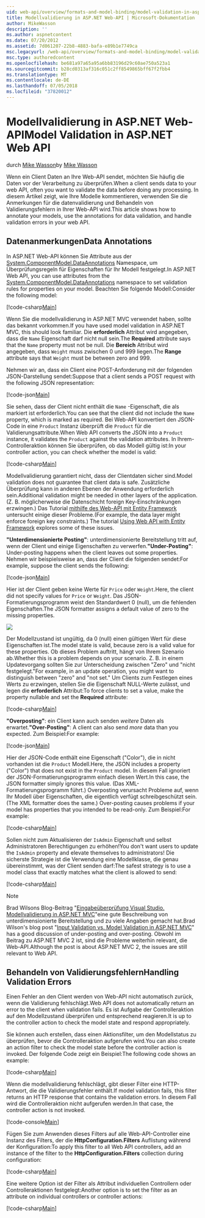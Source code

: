 ```yaml
---
uid: web-api/overview/formats-and-model-binding/model-validation-in-aspnet-web-api
title: Modellvalidierung in ASP.NET Web-API | Microsoft-Dokumentation
author: MikeWasson
description: ''
ms.author: aspnetcontent
ms.date: 07/20/2012
ms.assetid: 7d061207-22b8-4883-bafa-e89b1e7749ca
msc.legacyurl: /web-api/overview/formats-and-model-binding/model-validation-in-aspnet-web-api
msc.type: authoredcontent
ms.openlocfilehash: be681a97a65a95a6bb83196d29c60ae750a523a1
ms.sourcegitcommit: b28cd0313af316c051c2ff8549865bff67f2fbb4
ms.translationtype: MT
ms.contentlocale: de-DE
ms.lasthandoff: 07/05/2018
ms.locfileid: "37820012"
---
```

<a name="model-validation-in-aspnet-web-api"></a><span data-ttu-id="be4aa-102">Modellvalidierung in ASP.NET Web-API</span><span class="sxs-lookup"><span data-stu-id="be4aa-102">Model Validation in ASP.NET Web API</span></span>
====================
<span data-ttu-id="be4aa-103">durch [Mike Wasson](https://github.com/MikeWasson)</span><span class="sxs-lookup"><span data-stu-id="be4aa-103">by [Mike Wasson](https://github.com/MikeWasson)</span></span>

<span data-ttu-id="be4aa-104">Wenn ein Client Daten an Ihre Web-API sendet, möchten Sie häufig die Daten vor der Verarbeitung zu überprüfen.</span><span class="sxs-lookup"><span data-stu-id="be4aa-104">When a client sends data to your web API, often you want to validate the data before doing any processing.</span></span> <span data-ttu-id="be4aa-105">In diesem Artikel zeigt, wie Ihre Modelle kommentieren, verwenden Sie die Anmerkungen für die datenvalidierung und Behandeln von Validierungsfehlern in Ihrer Web-API wird.</span><span class="sxs-lookup"><span data-stu-id="be4aa-105">This article shows how to annotate your models, use the annotations for data validation, and handle validation errors in your web API.</span></span>

## <a name="data-annotations"></a><span data-ttu-id="be4aa-106">Datenanmerkungen</span><span class="sxs-lookup"><span data-stu-id="be4aa-106">Data Annotations</span></span>

<span data-ttu-id="be4aa-107">In ASP.NET Web-API können Sie Attribute aus der [System.ComponentModel.DataAnnotations](/dotnet/api/system.componentmodel.dataannotations) Namespace, um Überprüfungsregeln für Eigenschaften für Ihr Modell festgelegt.</span><span class="sxs-lookup"><span data-stu-id="be4aa-107">In ASP.NET Web API, you can use attributes from the [System.ComponentModel.DataAnnotations](/dotnet/api/system.componentmodel.dataannotations) namespace to set validation rules for properties on your model.</span></span> <span data-ttu-id="be4aa-108">Beachten Sie folgende Modell:</span><span class="sxs-lookup"><span data-stu-id="be4aa-108">Consider the following model:</span></span>

[!code-csharp[Main](model-validation-in-aspnet-web-api/samples/sample1.cs)]

<span data-ttu-id="be4aa-109">Wenn Sie die modellvalidierung in ASP.NET MVC verwendet haben, sollte das bekannt vorkommen.</span><span class="sxs-lookup"><span data-stu-id="be4aa-109">If you have used model validation in ASP.NET MVC, this should look familiar.</span></span> <span data-ttu-id="be4aa-110">Die **erforderlich** Attribut wird angegeben, dass die `Name` Eigenschaft darf nicht null sein.</span><span class="sxs-lookup"><span data-stu-id="be4aa-110">The **Required** attribute says that the `Name` property must not be null.</span></span> <span data-ttu-id="be4aa-111">Die **Bereich** Attribut wird angegeben, dass `Weight` muss zwischen 0 und 999 liegen.</span><span class="sxs-lookup"><span data-stu-id="be4aa-111">The **Range** attribute says that `Weight` must be between zero and 999.</span></span>

<span data-ttu-id="be4aa-112">Nehmen wir an, dass ein Client eine POST-Anforderung mit der folgenden JSON-Darstellung sendet:</span><span class="sxs-lookup"><span data-stu-id="be4aa-112">Suppose that a client sends a POST request with the following JSON representation:</span></span>

[!code-json[Main](model-validation-in-aspnet-web-api/samples/sample2.json)]

<span data-ttu-id="be4aa-113">Sie sehen, dass der Client nicht enthält die `Name` -Eigenschaft, die als markiert ist erforderlich.</span><span class="sxs-lookup"><span data-stu-id="be4aa-113">You can see that the client did not include the `Name` property, which is marked as required.</span></span> <span data-ttu-id="be4aa-114">Bei Web-API konvertiert den JSON-Code in eine `Product` Instanz überprüft die `Product` für die Validierungsattribute.</span><span class="sxs-lookup"><span data-stu-id="be4aa-114">When Web API converts the JSON into a `Product` instance, it validates the `Product` against the validation attributes.</span></span> <span data-ttu-id="be4aa-115">In Ihrem-Controlleraktion können Sie überprüfen, ob das Modell gültig ist:</span><span class="sxs-lookup"><span data-stu-id="be4aa-115">In your controller action, you can check whether the model is valid:</span></span>

[!code-csharp[Main](model-validation-in-aspnet-web-api/samples/sample3.cs)]

<span data-ttu-id="be4aa-116">Modellvalidierung garantiert nicht, dass der Clientdaten sicher sind.</span><span class="sxs-lookup"><span data-stu-id="be4aa-116">Model validation does not guarantee that client data is safe.</span></span> <span data-ttu-id="be4aa-117">Zusätzliche Überprüfung kann in anderen Ebenen der Anwendung erforderlich sein.</span><span class="sxs-lookup"><span data-stu-id="be4aa-117">Additional validation might be needed in other layers of the application.</span></span> <span data-ttu-id="be4aa-118">(Z. B. möglicherweise die Datenschicht foreign Key-Einschränkungen erzwingen.) Das Tutorial [mithilfe des Web-API mit Entity Framework](../data/using-web-api-with-entity-framework/part-1.md) untersucht einige dieser Probleme.</span><span class="sxs-lookup"><span data-stu-id="be4aa-118">(For example, the data layer might enforce foreign key constraints.) The tutorial [Using Web API with Entity Framework](../data/using-web-api-with-entity-framework/part-1.md) explores some of these issues.</span></span>

<span data-ttu-id="be4aa-119">**"Unterdimensionierte Posting"**: unterdimensionierte Bereitstellung tritt auf, wenn der Client und einige Eigenschaften zu verwerfen.</span><span class="sxs-lookup"><span data-stu-id="be4aa-119">**"Under-Posting"**: Under-posting happens when the client leaves out some properties.</span></span> <span data-ttu-id="be4aa-120">Nehmen wir beispielsweise an, dass der Client die folgenden sendet:</span><span class="sxs-lookup"><span data-stu-id="be4aa-120">For example, suppose the client sends the following:</span></span>

[!code-json[Main](model-validation-in-aspnet-web-api/samples/sample4.json)]

<span data-ttu-id="be4aa-121">Hier ist der Client geben keine Werte für `Price` oder `Weight`.</span><span class="sxs-lookup"><span data-stu-id="be4aa-121">Here, the client did not specify values for `Price` or `Weight`.</span></span> <span data-ttu-id="be4aa-122">Das JSON-Formatierungsprogramm weist den Standardwert 0 (null), um die fehlenden Eigenschaften.</span><span class="sxs-lookup"><span data-stu-id="be4aa-122">The JSON formatter assigns a default value of zero to the missing properties.</span></span>

![](model-validation-in-aspnet-web-api/_static/image1.png)

<span data-ttu-id="be4aa-123">Der Modellzustand ist ungültig, da 0 (null) einen gültigen Wert für diese Eigenschaften ist.</span><span class="sxs-lookup"><span data-stu-id="be4aa-123">The model state is valid, because zero is a valid value for these properties.</span></span> <span data-ttu-id="be4aa-124">Ob dieses Problem auftritt, hängt von Ihrem Szenario ab.</span><span class="sxs-lookup"><span data-stu-id="be4aa-124">Whether this is a problem depends on your scenario.</span></span> <span data-ttu-id="be4aa-125">Z. B. in einem Updatevorgang sollten Sie zur Unterscheidung zwischen "Zero" und "nicht festgelegt."</span><span class="sxs-lookup"><span data-stu-id="be4aa-125">For example, in an update operation, you might want to distinguish between "zero" and "not set."</span></span> <span data-ttu-id="be4aa-126">Um Clients zum Festlegen eines Werts zu erzwingen, stellen Sie die Eigenschaft NULL-Werte zulässt, und legen die **erforderlich** Attribut:</span><span class="sxs-lookup"><span data-stu-id="be4aa-126">To force clients to set a value, make the property nullable and set the **Required** attribute:</span></span>

[!code-csharp[Main](model-validation-in-aspnet-web-api/samples/sample5.cs?highlight=1-2)]

<span data-ttu-id="be4aa-127">**"Overposting"**: ein Client kann auch senden *weitere* Daten als erwartet.</span><span class="sxs-lookup"><span data-stu-id="be4aa-127">**"Over-Posting"**: A client can also send *more* data than you expected.</span></span> <span data-ttu-id="be4aa-128">Zum Beispiel:</span><span class="sxs-lookup"><span data-stu-id="be4aa-128">For example:</span></span>

[!code-json[Main](model-validation-in-aspnet-web-api/samples/sample6.json)]

<span data-ttu-id="be4aa-129">Hier der JSON-Code enthält eine Eigenschaft ("Color"), die in nicht vorhanden ist die `Product` Modell.</span><span class="sxs-lookup"><span data-stu-id="be4aa-129">Here, the JSON includes a property ("Color") that does not exist in the `Product` model.</span></span> <span data-ttu-id="be4aa-130">In diesem Fall ignoriert der JSON-Formatierungsprogramm einfach diesen Wert.</span><span class="sxs-lookup"><span data-stu-id="be4aa-130">In this case, the JSON formatter simply ignores this value.</span></span> <span data-ttu-id="be4aa-131">(Das XML-Formatierungsprogramm führt.) Overposting verursacht Probleme auf, wenn Ihr Modell über Eigenschaften, die eigentlich verfügt schreibgeschützt sein.</span><span class="sxs-lookup"><span data-stu-id="be4aa-131">(The XML formatter does the same.) Over-posting causes problems if your model has properties that you intended to be read-only.</span></span> <span data-ttu-id="be4aa-132">Zum Beispiel:</span><span class="sxs-lookup"><span data-stu-id="be4aa-132">For example:</span></span>

[!code-csharp[Main](model-validation-in-aspnet-web-api/samples/sample7.cs)]

<span data-ttu-id="be4aa-133">Sollen nicht zum Aktualisieren der `IsAdmin` Eigenschaft und selbst Administratoren Berechtigungen zu erhöhen!</span><span class="sxs-lookup"><span data-stu-id="be4aa-133">You don't want users to update the `IsAdmin` property and elevate themselves to administrators!</span></span> <span data-ttu-id="be4aa-134">Die sicherste Strategie ist die Verwendung eine Modellklasse, die genau übereinstimmt, was der Client senden darf:</span><span class="sxs-lookup"><span data-stu-id="be4aa-134">The safest strategy is to use a model class that exactly matches what the client is allowed to send:</span></span>

[!code-csharp[Main](model-validation-in-aspnet-web-api/samples/sample8.cs)]

> [!NOTE]
> <span data-ttu-id="be4aa-135">Brad Wilsons Blog-Beitrag "[Eingabeüberprüfung Visual Studio. Modellvalidierung in ASP.NET MVC](http://bradwilson.typepad.com/blog/2010/01/input-validation-vs-model-validation-in-aspnet-mvc.html)"eine gute Beschreibung von unterdimensionierte Bereitstellung und zu viele Angaben gemacht hat.</span><span class="sxs-lookup"><span data-stu-id="be4aa-135">Brad Wilson's blog post "[Input Validation vs. Model Validation in ASP.NET MVC](http://bradwilson.typepad.com/blog/2010/01/input-validation-vs-model-validation-in-aspnet-mvc.html)" has a good discussion of under-posting and over-posting.</span></span> <span data-ttu-id="be4aa-136">Obwohl im Beitrag zu ASP.NET MVC 2 ist, sind die Probleme weiterhin relevant, die Web-API.</span><span class="sxs-lookup"><span data-stu-id="be4aa-136">Although the post is about ASP.NET MVC 2, the issues are still relevant to Web API.</span></span>


## <a name="handling-validation-errors"></a><span data-ttu-id="be4aa-137">Behandeln von Validierungsfehlern</span><span class="sxs-lookup"><span data-stu-id="be4aa-137">Handling Validation Errors</span></span>

<span data-ttu-id="be4aa-138">Einen Fehler an den Client werden von Web-API nicht automatisch zurück, wenn die Validierung fehlschlägt.</span><span class="sxs-lookup"><span data-stu-id="be4aa-138">Web API does not automatically return an error to the client when validation fails.</span></span> <span data-ttu-id="be4aa-139">Es ist Aufgabe der Controlleraktion auf den Modellzustand überprüfen und entsprechend reagieren.</span><span class="sxs-lookup"><span data-stu-id="be4aa-139">It is up to the controller action to check the model state and respond appropriately.</span></span>

<span data-ttu-id="be4aa-140">Sie können auch erstellen, dass einen Aktionsfilter, um den Modellstatus zu überprüfen, bevor die Controlleraktion aufgerufen wird.</span><span class="sxs-lookup"><span data-stu-id="be4aa-140">You can also create an action filter to check the model state before the controller action is invoked.</span></span> <span data-ttu-id="be4aa-141">Der folgende Code zeigt ein Beispiel:</span><span class="sxs-lookup"><span data-stu-id="be4aa-141">The following code shows an example:</span></span>

[!code-csharp[Main](model-validation-in-aspnet-web-api/samples/sample9.cs)]

<span data-ttu-id="be4aa-142">Wenn die modellvalidierung fehlschlägt, gibt dieser Filter eine HTTP-Antwort, die die Validierungsfehler enthält.</span><span class="sxs-lookup"><span data-stu-id="be4aa-142">If model validation fails, this filter returns an HTTP response that contains the validation errors.</span></span> <span data-ttu-id="be4aa-143">In diesem Fall wird die Controlleraktion nicht aufgerufen werden.</span><span class="sxs-lookup"><span data-stu-id="be4aa-143">In that case, the controller action is not invoked.</span></span>

[!code-console[Main](model-validation-in-aspnet-web-api/samples/sample10.cmd)]

<span data-ttu-id="be4aa-144">Fügen Sie zum Anwenden dieses Filters auf alle Web-API-Controller eine Instanz des Filters, der die **HttpConfiguration.Filters** Auflistung während der Konfiguration:</span><span class="sxs-lookup"><span data-stu-id="be4aa-144">To apply this filter to all Web API controllers, add an instance of the filter to the **HttpConfiguration.Filters** collection during configuration:</span></span>

[!code-csharp[Main](model-validation-in-aspnet-web-api/samples/sample11.cs)]

<span data-ttu-id="be4aa-145">Eine weitere Option ist der Filter als Attribut individuellen Controllern oder Controlleraktionen festgelegt:</span><span class="sxs-lookup"><span data-stu-id="be4aa-145">Another option is to set the filter as an attribute on individual controllers or controller actions:</span></span>

[!code-csharp[Main](model-validation-in-aspnet-web-api/samples/sample12.cs)]
